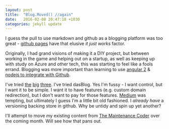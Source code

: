 ```yaml
---
layout: post
title:  "Blog.Moved() //again"
date:   2016-02-08 20:47:18 +1030
categories: jekyll update
---
```

I guess the pull to use markdown and github as a blogging platform was too great - [github pages](http://pages.github.com) have that elusive _it just works_ factor.

Originally, I had grand visions of making it a DIY project, but between working in the game and helping out on a startup, as well as keeping up with study on Azure and other tech, this was starting to feel like a fools errand. Blogging was more important than learning to use [angular 2](https://angular.io) & [nodejs to integrate with Github](https://github.com/ajaxorg/node-github).

I've tried [the](http://wordpresscom) [big](http://tumblr.com) [three](http://blogger.com). I've tried dasBlog. Yes I'm fussy - I want control, but I want it to be simple. I want it to have features (e.g. custom domain redirection), but I don't want to pay for those features. 
[Medium](https://medium.com) was tempting, but ultimately I guess I'm a little bit old fashioned. I _already have_ a versioning backing store in github. Why be untidy and spin up yet another?

I'll attempt to move my existing content from [The Maintenance Coder](http://maintenancecoder.wordpress.com) over the coming month. Will see how that pans out.
